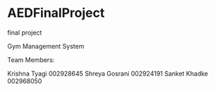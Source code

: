 # AEDFinalProject
final project


Gym Management System


Team Members:

Krishna Tyagi  002928645
Shreya Gosrani 002924191
Sanket Khadke 002968050
